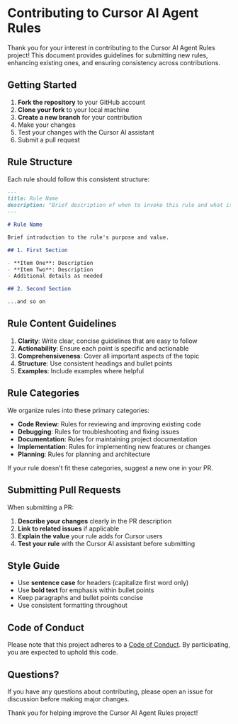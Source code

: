 # Contributing to Cursor AI Agent Rules

Thank you for your interest in contributing to the Cursor AI Agent Rules project! This document provides guidelines for submitting new rules, enhancing existing ones, and ensuring consistency across contributions.

## Getting Started

1. **Fork the repository** to your GitHub account
2. **Clone your fork** to your local machine
3. **Create a new branch** for your contribution
4. Make your changes
5. Test your changes with the Cursor AI assistant
6. Submit a pull request

## Rule Structure

Each rule should follow this consistent structure:

```markdown
---
title: Rule Name
description: "Brief description of when to invoke this rule and what it accomplishes."
---

# Rule Name

Brief introduction to the rule's purpose and value.

## 1. First Section

- **Item One**: Description
- **Item Two**: Description
- Additional details as needed

## 2. Second Section

...and so on
```

## Rule Content Guidelines

1. **Clarity**: Write clear, concise guidelines that are easy to follow
2. **Actionability**: Ensure each point is specific and actionable
3. **Comprehensiveness**: Cover all important aspects of the topic
4. **Structure**: Use consistent headings and bullet points
5. **Examples**: Include examples where helpful

## Rule Categories

We organize rules into these primary categories:

- **Code Review**: Rules for reviewing and improving existing code
- **Debugging**: Rules for troubleshooting and fixing issues
- **Documentation**: Rules for maintaining project documentation
- **Implementation**: Rules for implementing new features or changes
- **Planning**: Rules for planning and architecture

If your rule doesn't fit these categories, suggest a new one in your PR.

## Submitting Pull Requests

When submitting a PR:

1. **Describe your changes** clearly in the PR description
2. **Link to related issues** if applicable
3. **Explain the value** your rule adds for Cursor users
4. **Test your rule** with the Cursor AI assistant before submitting

## Style Guide

- Use **sentence case** for headers (capitalize first word only)
- Use **bold text** for emphasis within bullet points
- Keep paragraphs and bullet points concise
- Use consistent formatting throughout

## Code of Conduct

Please note that this project adheres to a [Code of Conduct](CODE_OF_CONDUCT.md). By participating, you are expected to uphold this code.

## Questions?

If you have any questions about contributing, please open an issue for discussion before making major changes.

Thank you for helping improve the Cursor AI Agent Rules project! 